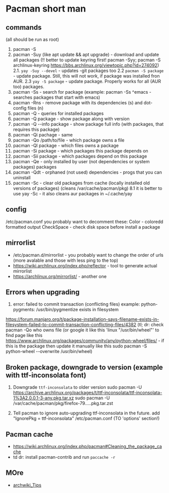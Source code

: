 # Pacman short man
## commands
(all should be run as root)
1. pacman -S <package>
2. pacman -Suy (like apt update && apt upgrade) - download and update all packages (!! better to update keyring first! pacman -Syy; pacman -S archlinux-keyring https://bbs.archlinux.org/viewtopic.php?id=274092)
2.1. `yay -Suy --devel` - updates -git packages too
2.2 `pacman -S package` - update package. Still, this will not work, if package was installed fron AUR.
2.3 `yay -S package` - update package. Properly works for all (AUR too) packages.
3. pacman -Ss <package or regexp to search> - search for package (example: pacman -Ss ^emacs - searches packages that start with emacs)
4. pacman -Rns <package> - remove package with its dependencies (s) and dot-config files (n)
5. pacman -Q - queries for installed packages
5. pacman -Q package - show package along with version
5. pacman -Q --info package - show package full info (with packages, that requires this package)
5. pacman -Qi pachage - same
5. pacman -Qo /path/to/file - which package owns a file
6. pacman -Ql package - which files owns a package
5. pacman -Si package - which packages this package depends on
5. pacman -Sii package - which packages depend on this package
6. pacman -Qe - only installed by user (not dependencies or system packages) packages
7. pacman -Qdt - orphaned (not used) dependencies - progs that you can uninstall
8. pacman -Sc - clear old packages from cache (locally installed old versions of packages) (cleans /var/cache/pacman/pkg)
8.1 it is better to use yay -Sc - it also cleans aur packages in ~/.cache/yay

## config
/etc/pacman.conf
you probably want to decomment these:
Color - coloredd formatted output
CheckSpace - check disk space before install a package

## mirrorlist
- /etc/pacman.d/mirrorlist - you probably want to change the order of urls (more avalable and those with less ping to the top)
- https://wiki.archlinux.org/index.php/reflector - tool to generate actual mirrorlist
- https://archlinux.org/mirrorlist/ - another one


## Errors when upgrading
1. error: failed to commit transaction (conflicting files)
example: python-pygments: /usr/bin/pygmentize exists in filesystem

https://forum.manjaro.org/t/package-installation-says-filename-exists-in-filesystem-failed-to-commit-transaction-conflicting-files/4382
(tl; dr: check pacman -Qo who owns file (or google it like this 'linux "/usr/bin/wheel"' to find page like this https://www.archlinux.org/packages/community/any/python-wheel/files/ - if this is the package then update it manually like this sudo pacman -S python-wheel --overwrite /usr/bin/wheel)

## Broken package, downgrade to version (example with ttf-inconsolata font)
1. Downgrade `ttf-inconsolata` to older version
sudo pacman -U https://archive.archlinux.org/packages/t/ttf-inconsolata/ttf-inconsolata-1%3A2.0.0.1-3-any.pkg.tar.xz
sudo pacman -U /var/cache/pacman/pkg/firefox-79.....pkg.tar.zst

2. Tell pacman to ignore auto-upgrading ttf-inconsolata in the future.
add "IgnorePkg = ttf-inconsolata" /etc/pacman.conf (TO 'options' section!)

## Pacman cache
- https://wiki.archlinux.org/index.php/pacman#Cleaning_the_package_cache
- td dr: install pacman-contrib  and run `paccache -r`

## MOre
- [archwiki_Tips](https://wiki.archlinux.org/index.php/Pacman/Tips_and_tricks)
